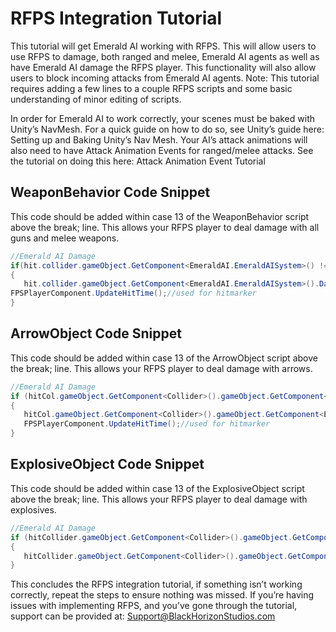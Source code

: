 # RFPS Integration Tutorial
This tutorial will get Emerald AI working with RFPS. This will allow users to use RFPS to damage, both ranged and melee, Emerald AI agents as well as have Emerald AI damage the RFPS player. This functionality will also allow users to block incoming attacks from Emerald AI agents. Note: This tutorial requires adding a few lines to a couple RFPS scripts and some basic understanding of minor editing of scripts. 

In order for Emerald AI to work correctly, your scenes must be baked with Unity’s NavMesh. For a quick guide on how to do so, see Unity’s guide here: Setting up and Baking Unity’s Nav Mesh. Your AI’s attack animations will also need to have Attack Animation Events for ranged/melee attacks. See the tutorial on doing this here: Attack Animation Event Tutorial

## WeaponBehavior Code Snippet
This code should be added within case 13 of the WeaponBehavior script above the break; line. This allows your RFPS player to deal damage with all guns and melee weapons.
```c#
//Emerald AI Damage
if(hit.collider.gameObject.GetComponent<EmeraldAI.EmeraldAISystem>() != null)
{			
   hit.collider.gameObject.GetComponent<EmeraldAI.EmeraldAISystem>().Damage((int)damageAmt, EmeraldAI.EmeraldAISystem.TargetType.Player);
FPSPlayerComponent.UpdateHitTime();//used for hitmarker
}
```

## ArrowObject Code Snippet
This code should be added within case 13 of the ArrowObject script above the break; line. This allows your RFPS player to deal damage with arrows.
```c#
//Emerald AI Damage
if (hitCol.gameObject.GetComponent<Collider>().gameObject.GetComponent<EmeraldAI.EmeraldAISystem>() != null)
{                  
   hitCol.gameObject.GetComponent<Collider>().gameObject.GetComponent<EmeraldAI.EmeraldAISystem>().Damage((int)(damage + damageAddAmt), EmeraldAI.EmeraldAISystem.TargetType.Player);
   FPSPlayerComponent.UpdateHitTime();//used for hitmarker
}
```

## ExplosiveObject Code Snippet
This code should be added within case 13 of the ExplosiveObject script above the break; line. This allows your RFPS player to deal damage with explosives.
```c#
//Emerald AI Damage
if (hitCollider.gameObject.GetComponent<Collider>().gameObject.GetComponent<EmeraldAI.EmeraldAISystem>() != null)
{                           
   hitCollider.gameObject.GetComponent<Collider>().gameObject.GetComponent<EmeraldAI.EmeraldAISystem>().Damage((int)explosionDamageAmt, EmeraldAI.EmeraldAISystem.TargetType.Player);
}
```


This concludes the RFPS integration tutorial, if something isn’t working correctly, repeat the steps to ensure nothing was missed. If you’re having issues with implementing RFPS, and you’ve gone through the tutorial, support can be provided at: Support@BlackHorizonStudios.com
